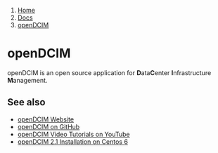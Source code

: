 <!-- -
Title: openDCIM
Description: Links and notes on openDCIM, the Open Source DataCenter Infrastructure Management
First Published: 2013-12-04
- -->

<ol class="breadcrumb" itemprop="breadcrumb">
	<li><a href="/">Home</a></li>
	<li><a href="/docs/">Docs</a></li>
	<li><a href="/docs/opendcim.html">openDCIM</a></li>
</ol>

openDCIM
========

openDCIM is an open source application for **D**ata**C**enter 
**I**nfrastructure **M**anagement.

See also
--------

*   [openDCIM Website](http://www.opendcim.org)
*   [openDCIM on GitHub](https://github.com/samilliken/openDCIM)
*   [openDCIM Video Tutorials on YouTube](http://www.youtube.com/user/openDCIM/videos)
*   [openDCIM 2.1 Installation on Centos 6](/docs/centos-6-install-opendcim-2.1.html)
